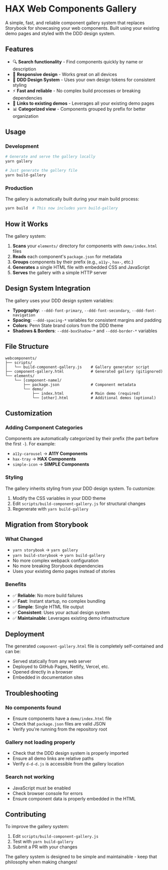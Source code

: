 # HAX Web Components Gallery

A simple, fast, and reliable component gallery system that replaces Storybook for showcasing your web components. Built using your existing demo pages and styled with the DDD design system.

## Features

- 🔍 **Search functionality** - Find components quickly by name or description
- 📱 **Responsive design** - Works great on all devices
- 🎨 **DDD Design System** - Uses your own design tokens for consistent styling
- ⚡ **Fast and reliable** - No complex build processes or breaking dependencies
- 🔗 **Links to existing demos** - Leverages all your existing demo pages
- 📊 **Categorized view** - Components grouped by prefix for better organization

## Usage

### Development
```bash
# Generate and serve the gallery locally
yarn gallery

# Just generate the gallery file
yarn build-gallery
```

### Production
The gallery is automatically built during your main build process:
```bash
yarn build  # This now includes yarn build-gallery
```

## How it Works

The gallery system:

1. **Scans** your `elements/` directory for components with `demo/index.html` files
2. **Reads** each component's `package.json` for metadata
3. **Groups** components by their prefix (e.g., `a11y-`, `hax-`, etc.)
4. **Generates** a single HTML file with embedded CSS and JavaScript
5. **Serves** the gallery with a simple HTTP server

## Design System Integration

The gallery uses your DDD design system variables:

- **Typography**: `--ddd-font-primary`, `--ddd-font-secondary`, `--ddd-font-navigation`
- **Spacing**: `--ddd-spacing-*` variables for consistent margins and padding
- **Colors**: Penn State brand colors from the DDD theme
- **Shadows & Borders**: `--ddd-boxShadow-*` and `--ddd-border-*` variables

## File Structure

```
webcomponents/
├── scripts/
│   └── build-component-gallery.js    # Gallery generator script
├── component-gallery.html            # Generated gallery (gitignored)
└── elements/
    └── [component-name]/
        ├── package.json              # Component metadata
        └── demo/
            ├── index.html            # Main demo (required)
            └── [other].html          # Additional demos (optional)
```

## Customization

### Adding Component Categories
Components are automatically categorized by their prefix (the part before the first `-`). For example:
- `a11y-carousel` → **A11Y Components**
- `hax-tray` → **HAX Components** 
- `simple-icon` → **SIMPLE Components**

### Styling
The gallery inherits styling from your DDD design system. To customize:

1. Modify the CSS variables in your DDD theme
2. Edit `scripts/build-component-gallery.js` for structural changes
3. Regenerate with `yarn build-gallery`

## Migration from Storybook

### What Changed
- `yarn storybook` → `yarn gallery`
- `yarn build-storybook` → `yarn build-gallery`
- No more complex webpack configuration
- No more breaking Storybook dependencies
- Uses your existing demo pages instead of stories

### Benefits
- ✅ **Reliable**: No more build failures
- ✅ **Fast**: Instant startup, no complex bundling  
- ✅ **Simple**: Single HTML file output
- ✅ **Consistent**: Uses your actual design system
- ✅ **Maintainable**: Leverages existing demo infrastructure

## Deployment

The generated `component-gallery.html` file is completely self-contained and can be:

- Served statically from any web server
- Deployed to GitHub Pages, Netlify, Vercel, etc.
- Opened directly in a browser
- Embedded in documentation sites

## Troubleshooting

### No components found
- Ensure components have a `demo/index.html` file
- Check that `package.json` files are valid JSON
- Verify you're running from the repository root

### Gallery not loading properly  
- Check that the DDD design system is properly imported
- Ensure all demo links are relative paths
- Verify `d-d-d.js` is accessible from the gallery location

### Search not working
- JavaScript must be enabled
- Check browser console for errors
- Ensure component data is properly embedded in the HTML

## Contributing

To improve the gallery system:

1. Edit `scripts/build-component-gallery.js`
2. Test with `yarn build-gallery`
3. Submit a PR with your changes

The gallery system is designed to be simple and maintainable - keep that philosophy when making changes!
